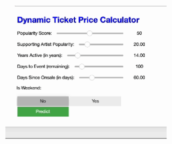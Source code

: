 <img src="Assets/price_calculator.gif" alt="Price Calculator in Action" width="600" style="display: block; margin: 10px auto 20px auto;">
